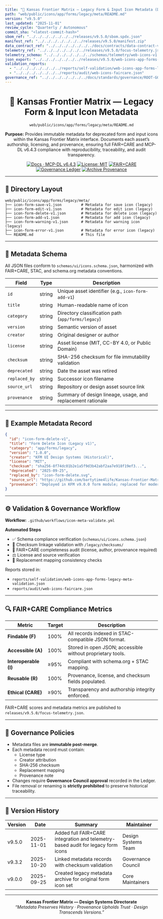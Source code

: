 ```yaml
---
title: "📜 Kansas Frontier Matrix — Legacy Form & Input Icon Metadata (Diamond⁹ Ω / Crown∞Ω Ultimate Certified)"
path: "web/public/icons/app/forms/legacy/meta/README.md"
version: "v9.5.0"
last_updated: "2025-11-01"
review_cycle: "Quarterly / Autonomous"
commit_sha: "<latest-commit-hash>"
sbom_ref: "../../../../../../../releases/v9.5.0/sbom.spdx.json"
manifest_ref: "../../../../../../../releases/v9.5.0/manifest.zip"
data_contract_ref: "../../../../../../../docs/contracts/data-contract-v3.json"
telemetry_ref: "../../../../../../../releases/v9.5.0/focus-telemetry.json"
telemetry_schema: "../../../../../../../schemas/telemetry/web-icons-v1.json"
json_export: "../../../../../../../releases/v9.5.0/web-icons-app-forms-legacy-meta.json"
validation_reports:
  - "../../../../../../../reports/self-validation/web-icons-app-forms-legacy-meta-validation.json"
  - "../../../../../../../reports/audit/web-icons-faircare.json"
governance_ref: "../../../../../../../docs/standards/governance/ROOT-GOVERNANCE.md"
---
```


<div align="center">

# 📜 Kansas Frontier Matrix — **Legacy Form & Input Icon Metadata**
`web/public/icons/app/forms/legacy/meta/README.md`

**Purpose:** Provides immutable metadata for deprecated form and input icons within the Kansas Frontier Matrix interface. Documents each asset’s authorship, licensing, and provenance, ensuring full FAIR+CARE and MCP-DL v6.4.3 compliance with reproducibility, traceability, and audit transparency.

[![Docs · MCP-DL v6.4.3](https://img.shields.io/badge/Docs-MCP--DL%20v6.4.3-blue)](../../../../../../../docs/standards/markdown_rules.md)
[![License: MIT](https://img.shields.io/badge/License-MIT-green)](../../../../../../../LICENSE)
[![FAIR+CARE](https://img.shields.io/badge/FAIR%2BCARE-Compliant-orange)](../../../../../../../docs/standards/governance/ROOT-GOVERNANCE.md)
[![Governance Ledger](https://img.shields.io/badge/Governance-Ledger-Active-purple)](../../../../../../../docs/standards/governance/LEDGER.md)
[![Archive Provenance](https://img.shields.io/badge/Archive-Metadata%20Immutable-critical)](../../../../../../../reports/audit/web-icons-faircare.json)

</div>

---

## 📁 Directory Layout

```
web/public/icons/app/forms/legacy/meta/
├── icon-form-save-v1.json         # Metadata for save icon (legacy)
├── icon-form-edit-v1.json         # Metadata for edit icon (legacy)
├── icon-form-delete-v1.json       # Metadata for delete icon (legacy)
├── icon-form-add-v1.json          # Metadata for add icon (legacy)
├── icon-form-warning-v1.json      # Metadata for warning icon (legacy)
├── icon-form-error-v1.json        # Metadata for error icon (legacy)
└── README.md                      # This file
```

---

## 🧩 Metadata Schema

All JSON files conform to `schemas/ui/icons.schema.json`, harmonized with FAIR+CARE, STAC, and schema.org metadata conventions.

| Field | Type | Description |
|--------|------|-------------|
| `id` | string | Unique asset identifier (e.g., `icon-form-add-v1`) |
| `title` | string | Human-readable name of icon |
| `category` | string | Directory classification path (`app/forms/legacy`) |
| `version` | string | Semantic version of asset |
| `creator` | string | Original designer or author |
| `license` | string | Asset license (MIT, CC-BY 4.0, or Public Domain) |
| `checksum` | string | SHA-256 checksum for file immutability validation |
| `deprecated` | string | Date the asset was retired |
| `replaced_by` | string | Successor icon filename |
| `source_url` | string | Repository or design asset source link |
| `provenance` | string | Summary of design lineage, usage, and replacement rationale |

---

## 🧾 Example Metadata Record

```json
{
  "id": "icon-form-delete-v1",
  "title": "Form Delete Icon (Legacy v1)",
  "category": "app/forms/legacy",
  "version": "1.0.0",
  "creator": "KFM UI Design Systems (Historical)",
  "license": "MIT",
  "checksum": "sha256-8f74dc01b2e1a5f9d3b42abf2aa7e918f19ef3...",
  "deprecated": "2025-09-25",
  "replaced_by": "icon-form-delete.svg",
  "source_url": "https://github.com/bartytime4life/Kansas-Frontier-Matrix",
  "provenance": "Deployed in KFM v9.0.0 form module; replaced for modern styling and color accessibility compliance in v9.3.2."
}
```

---

## ⚙️ Validation & Governance Workflow

**Workflow:** `.github/workflows/icon-meta-validate.yml`

**Automated Steps**
- ✅ Schema compliance verification (`schemas/ui/icons.schema.json`)  
- 🔐 Checksum linkage validation with `/legacy/checksums/`  
- 🧾 FAIR+CARE completeness audit (license, author, provenance required)  
- ⚖️ License and source verification  
- 🧭 Replacement mapping consistency checks  

Reports stored in:
- `reports/self-validation/web-icons-app-forms-legacy-meta-validation.json`  
- `reports/audit/web-icons-faircare.json`

---

## 🔍 FAIR+CARE Compliance Metrics

| Metric | Target | Description |
|--------|---------|-------------|
| **Findable (F)** | 100% | All records indexed in STAC-compatible JSON format. |
| **Accessible (A)** | 100% | Stored in open JSON; accessible without proprietary tools. |
| **Interoperable (I)** | ≥95% | Compliant with schema.org + STAC mapping. |
| **Reusable (R)** | 100% | Provenance, license, and checksum fields populated. |
| **Ethical (CARE)** | ≥90% | Transparency and authorship integrity enforced. |

FAIR+CARE scores and metadata metrics are published to `releases/v9.5.0/focus-telemetry.json`.

---

## 🧱 Governance Policies

- Metadata files are **immutable post-merge**.  
- Each metadata record must contain:
  - License type  
  - Creator attribution  
  - SHA-256 checksum  
  - Replacement mapping  
  - Provenance note  
- Changes require **Governance Council approval** recorded in the Ledger.  
- File removal or renaming is **strictly prohibited** to preserve historical traceability.

---

## 🧾 Version History

| Version | Date | Summary | Maintainer |
|----------|------|----------|-------------|
| v9.5.0 | 2025-11-01 | Added full FAIR+CARE integration and telemetry-based audit for legacy form icons | Design Systems Team |
| v9.3.2 | 2025-10-20 | Linked metadata records with checksum validation | Governance Council |
| v9.0.0 | 2025-09-25 | Created legacy metadata archive for original form icon set | Core Maintainers |

---

<div align="center">

**Kansas Frontier Matrix — Design Systems Directorate**  
*“Metadata Preserves History · Provenance Upholds Trust · Design Transcends Versions.”*

</div>

